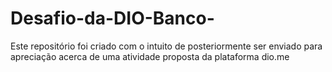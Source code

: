 # Desafio-da-DIO-Banco-
Este repositório foi criado com o intuito de posteriormente ser enviado para apreciação acerca de uma atividade proposta da plataforma dio.me 

